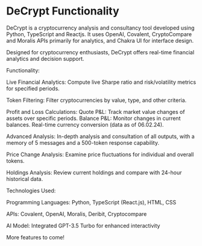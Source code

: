 # DeCrypt Functionality

DeCrypt is a cryptocurrency analysis and consultancy tool developed using Python, TypeScript and Reactjs. It uses OpenAI, Covalent, CryptoCompare and Moralis APIs primarily for analytics, and Chakra UI for interface design.

Designed for cryptocurrency enthusiasts, DeCrypt offers real-time financial analytics and decision support.

Functionality:

Live Financial Analytics: Compute live Sharpe ratio and risk/volatility metrics for specified periods.

Token Filtering: Filter cryptocurrencies by value, type, and other criteria.

Profit and Loss Calculations:
Quote P&L: Track market value changes of assets over specific periods.
Balance P&L: Monitor changes in current balances.
Real-time currency conversion (data as of 06.02.24).

Advanced Analysis: In-depth analysis and consultation of all outputs, with a memory of 5 messages and a 500-token response capability.

Price Change Analysis: Examine price fluctuations for individual and overall tokens.

Holdings Analysis: Review current holdings and compare with 24-hour historical data.

Technologies Used:

Programming Languages: Python, TypeScript (React.js), HTML, CSS

APIs: Covalent, OpenAI, Moralis, Deribit, Cryptocompare

AI Model: Integrated GPT-3.5 Turbo for enhanced interactivity

More features to come!
